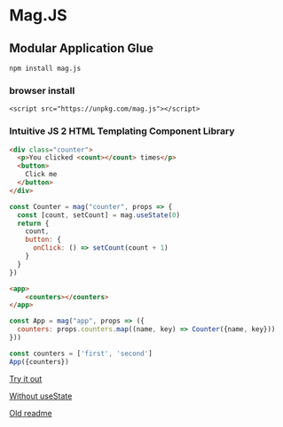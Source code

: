 # Mag.JS

## Modular Application Glue

`npm install mag.js`

### browser install

`<script src="https://unpkg.com/mag.js"></script>`

### Intuitive JS 2 HTML Templating Component Library

```html
<div class="counter">
  <p>You clicked <count></count> times</p>
  <button>
    Click me
  </button>
</div>
```


```js
const Counter = mag("counter", props => {
  const [count, setCount] = mag.useState(0)
  return {
    count,
    button: {
      onClick: () => setCount(count + 1)
    }
  }
})
```

```html
<app>
    <counters></counters>
</app>
```

```js
const App = mag("app", props => ({
  counters: props.counters.map((name, key) => Counter({name, key}))
}))
```

```js
const counters = ['first', 'second']
App({counters})
```

[Try it out](https://codepen.io/anon/pen/vMBKvv?editors=1010)

[Without useState](https://jsbin.com/nojuxihucu/edit?html,output)

[Old readme](README-old.md)